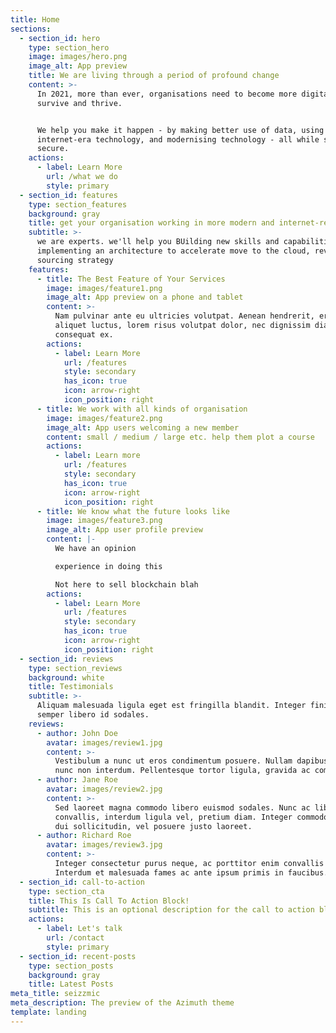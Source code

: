 ```yaml
---
title: Home
sections:
  - section_id: hero
    type: section_hero
    image: images/hero.png
    image_alt: App preview
    title: We are living through a period of profound change
    content: >-
      In 2021, more than ever, organisations need to become more digital to
      survive and thrive.


      We help you make it happen - by making better use of data, using
      internet-era technology, and modernising technology - all while staying
      secure.
    actions:
      - label: Learn More
        url: /what we do
        style: primary
  - section_id: features
    type: section_features
    background: gray
    title: get your organisation working in more modern and internet-ready
    subtitle: >-
      we are experts. we'll help you BUilding new skills and capabilities,
      implementing an architecture to accelerate move to the cloud, revising the
      sourcing strategy
    features:
      - title: The Best Feature of Your Services
        image: images/feature1.png
        image_alt: App preview on a phone and tablet
        content: >-
          Nam pulvinar ante eu ultricies volutpat. Aenean hendrerit, eros sed
          aliquet luctus, lorem risus volutpat dolor, nec dignissim diam neque
          consequat ex.
        actions:
          - label: Learn More
            url: /features
            style: secondary
            has_icon: true
            icon: arrow-right
            icon_position: right
      - title: We work with all kinds of organisation
        image: images/feature2.png
        image_alt: App users welcoming a new member
        content: small / medium / large etc. help them plot a course
        actions:
          - label: Learn more
            url: /features
            style: secondary
            has_icon: true
            icon: arrow-right
            icon_position: right
      - title: We know what the future looks like
        image: images/feature3.png
        image_alt: App user profile preview
        content: |-
          We have an opinion

          experience in doing this

          Not here to sell blockchain blah
        actions:
          - label: Learn More
            url: /features
            style: secondary
            has_icon: true
            icon: arrow-right
            icon_position: right
  - section_id: reviews
    type: section_reviews
    background: white
    title: Testimonials
    subtitle: >-
      Aliquam malesuada ligula eget est fringilla blandit. Integer finibus
      semper libero id sodales. 
    reviews:
      - author: John Doe
        avatar: images/review1.jpg
        content: >-
          Vestibulum a nunc ut eros condimentum posuere. Nullam dapibus quis
          nunc non interdum. Pellentesque tortor ligula, gravida ac commodo eu.
      - author: Jane Roe
        avatar: images/review2.jpg
        content: >-
          Sed laoreet magna commodo libero euismod sodales. Nunc ac libero
          convallis, interdum ligula vel, pretium diam. Integer commodo sem at
          dui sollicitudin, vel posuere justo laoreet.
      - author: Richard Roe
        avatar: images/review3.jpg
        content: >-
          Integer consectetur purus neque, ac porttitor enim convallis vitae.
          Interdum et malesuada fames ac ante ipsum primis in faucibus.
  - section_id: call-to-action
    type: section_cta
    title: This Is Call To Action Block!
    subtitle: This is an optional description for the call to action block.
    actions:
      - label: Let's talk
        url: /contact
        style: primary
  - section_id: recent-posts
    type: section_posts
    background: gray
    title: Latest Posts
meta_title: seizzmic
meta_description: The preview of the Azimuth theme
template: landing
---
```

